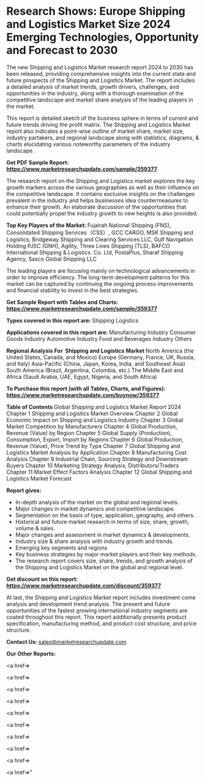 # Research Shows: Europe Shipping and Logistics Market Size 2024 Emerging Technologies, Opportunity and Forecast to 2030

The new Shipping and Logistics Market research report 2024 to 2030 has been released, providing comprehensive insights into the current state and future prospects of the Shipping and Logistics Market. The report includes a detailed analysis of market trends, growth drivers, challenges, and opportunities in the industry, along with a thorough examination of the competitive landscape and market share analysis of the leading players in the market.

This report is detailed sketch of the business sphere in terms of current and future trends driving the profit matrix. The Shipping and Logistics Market report also indicates a point-wise outline of market share, market size, industry partakers, and regional landscape along with statistics, diagrams, &amp; charts elucidating various noteworthy parameters of the industry landscape.

<strong><b>Get PDF Sample Report: <a href=https://www.marketresearchupdate.com/sample/359377>https://www.marketresearchupdate.com/sample/359377</a></b></strong>

The research report on the Shipping and Logistics market explores the key growth markers across the various geographies as well as their influence on the competitive landscape. It contains exclusive insights on the challenges prevalent in the industry and helps businesses idea countermeasures to enhance their growth. An elaborate discussion of the opportunities that could potentially propel the industry growth to new heights is also provided.

<strong><b>Top Key Players of the Market:
</b></strong>Fujairah National Shipping (FNS), Consolidated Shipping Services（CSS）, GCC CARGO, MSK Shipping and Logistics, Bridgeway Shipping and Clearing Services LLC, Gulf Navigation Holding PJSC (GNH), Agility, Three Lines Shipping (TLS), BAFCO International Shipping & Logistics. Co. Ltd, PostaPlus, Sharaf Shipping Agency, Sasco Global Shipping LLC<strong><b>
</b></strong>

The leading players are focusing mainly on technological advancements in order to improve efficiency. The long-term development patterns for this market can be captured by continuing the ongoing process improvements and financial stability to invest in the best strategies.

<strong><b>Get Sample Report with Tables and Charts: <a href=https://www.marketresearchupdate.com/sample/359377>https://www.marketresearchupdate.com/sample/359377</a></b></strong>

<strong><b>Types covered in this report are:
</b></strong>Shipping
Logistics<strong><b>
</b></strong>

<strong><b>Applications covered in this report are:
</b></strong>Manufacturing Industry
Consumer Goods Industry
Automotive Industry
Food and Beverages Industry
Others<strong><b>
</b></strong>

<strong><b>Regional Analysis For  Shipping and Logistics Market</b></strong><strong><b>
</b></strong>North America (the United States, Canada, and Mexico)
Europe (Germany, France, UK, Russia, and Italy)
Asia-Pacific (China, Japan, Korea, India, and Southeast Asia)
South America (Brazil, Argentina, Colombia, etc.)
The Middle East and Africa (Saudi Arabia, UAE, Egypt, Nigeria, and South Africa)

<strong><b>To Purchase this report (with all Tables, Charts, and Figures): <a href=https://www.marketresearchupdate.com/buynow/359377>https://www.marketresearchupdate.com/buynow/359377</a></b></strong>

<strong><b>Table of Contents</b></strong><strong><b>
</b></strong>Global Shipping and Logistics Market Report 2024
Chapter 1 Shipping and Logistics Market Overview
Chapter 2 Global Economic Impact on Shipping and Logistics Industry
Chapter 3 Global Market Competition by Manufacturers
Chapter 4 Global Production, Revenue (Value) by Region
Chapter 5 Global Supply (Production), Consumption, Export, Import by Regions
Chapter 6 Global Production, Revenue (Value), Price Trend by Type
Chapter 7 Global Shipping and Logistics Market Analysis by Application
Chapter 8 Manufacturing Cost Analysis
Chapter 9 Industrial Chain, Sourcing Strategy and Downstream Buyers
Chapter 10 Marketing Strategy Analysis, Distributors/Traders
Chapter 11 Market Effect Factors Analysis
Chapter 12 Global Shipping and Logistics Market Forecast

<strong><b>Report gives:</b></strong>

- In-depth analysis of the market on the global and regional levels.
- Major changes in market dynamics and competitive landscape.
- Segmentation on the basis of type, application, geography, and others.
- Historical and future market research in terms of size, share, growth, volume &amp; sales.
- Major changes and assessment in market dynamics &amp; developments.
- Industry size &amp; share analysis with industry growth and trends.
- Emerging key segments and regions
- Key business strategies by major market players and their key methods.
- The research report covers size, share, trends, and growth analysis of the Shipping and Logistics Market on the global and regional level.

<strong><b>Get discount on this report: <a href=https://www.marketresearchupdate.com/discount/359377>https://www.marketresearchupdate.com/discount/359377</a></b></strong>

At last, the Shipping and Logistics Market report includes investment come analysis and development trend analysis. The present and future opportunities of the fastest growing international industry segments are coated throughout this report. This report additionally presents product specification, manufacturing method, and product cost structure, and price structure.

<strong><b>Contact Us:
</b></strong>sales@marketresearchupdate.com

<strong>Our Other Reports:</strong>

<a href=></a>

<a href=></a>

<a href=></a>

<a href=></a>

<a href=></a>

<a href=></a>

<a href=></a>

<a href=></a>

<a href=></a>

<a href=></a>"
